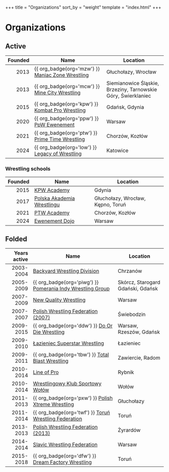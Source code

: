 +++
title = "Organizations"
sort_by = "weight"
template = "index.html"
+++

# Organizations
<!-- NOTE: The tables below need to be sorted manually. Sort them by creation date, and if two or more entries have the same year, do a secondary sort by name. So for instance MZW comes before MCW, and they both come before KPW. -->
## Active

| Founded | Name | Location |
|--:|---|---|
| 2013 | {{ org_badge(org='mzw') }} [Maniac Zone Wrestling](@/o/mzw.md) | Głuchołazy, Wrocław |
| 2013 | {{ org_badge(org='mcw') }} [Mine City Wrestling](@/o/mcw.md) | Siemianowice Śląskie, Brzeziny, Tarnowskie Góry, Świerklaniec |
| 2015 | {{ org_badge(org='kpw') }} [Kombat Pro Wrestling](@/o/kpw.md) | Gdańsk, Gdynia |
| 2020 | {{ org_badge(org='ppw') }} [PpW Ewenement](@/o/ppw.md) | Warsaw |
| 2021 | {{ org_badge(org='ptw') }} [Prime Time Wrestling](@/o/ptw.md) | Chorzów, Kozłów |
| 2024 | {{ org_badge(org='low') }} [Legacy of Wrestling](@/o/low.md) | Katowice |


### Wrestling schools

| Founded | Name | Location |
|--:|---|---|
| 2015 | [KPW Academy](@/o/kpw-academy.md) | Gdynia |
| 2017 | [Polska Akademia Wrestlingu](@/o/paw.md) | Głuchołazy, Wrocław, Kępno, Toruń |
| 2021 | [PTW Academy](@/o/ptw-academy.md) | Chorzów, Kozłów |
| 2024 | [Ewenement Dojo](@/o/ewenement-dojo.md) | Warsaw |

## Folded

| Years active | Name | Location |
|--:|---|---|
| 2003-2004 | [Backyard Wrestling Division](@/o/bwd.md) | Chrzanów |
| 2005-2009 | {{ org_badge(org='piwg') }} [Pomerania Indy Wrestling Group](@/o/piwg.md) | Skórcz, Starogard Gdański, Gdańsk |
| 2007-2009 | [New Quality Wrestling](@/o/nqw.md) | Warsaw |
| 2007-2007 | [Polish Wrestling Federation (2007)](@/o/pwf07.md) | Świebodzin |
| 2009-2015 | {{ org_badge(org='ddw') }} [Do Or Die Wrestling](@/o/ddw.md) | Warsaw, Rzeszów, Gdańsk |
| 2009-2010 | [Łazieniec Superstar Wrestling](@/o/lsw.md) | Łazieniec |
| 2009-2011 | {{ org_badge(org='tbw') }} [Total Blast Wrestling](@/o/tbw.md) | Zawiercie, Radom |
| 2010-2014 | [Line of Pro](@/o/lop.md) | Rybnik |
| 2010-2014 | [Wrestlingowy Klub Sportowy Wołów](@/o/wksw.md) | Wołów |
| 2011-2013 | {{ org_badge(org='pxw') }} [Polish Xtreme Wrestling](@/o/pxw.md) | Głuchołazy |
| 2011-2014 | {{ org_badge(org='twf') }} [Toruń Wrestling Federation](@/o/twf.md) | Toruń |
| 2013-2013 | [Polish Wrestling Federation (2013)](@/o/pwf13.md) | Żyrardów |
| 2014-2014 | [Slavic Wrestling Federation](@/o/swf.md) | Warsaw |
| 2015-2018 | {{ org_badge(org='dfw') }} [Dream Factory Wrestling](@/o/dfw.md) | Toruń |
